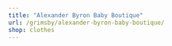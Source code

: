 ```yaml
---
title: "Alexander Byron Baby Boutique"
url: /grimsby/alexander-byron-baby-boutique/
shop: clothes
---
```

